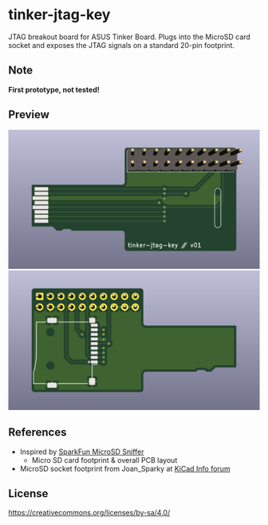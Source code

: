 # tinker-jtag-key

JTAG breakout board for ASUS Tinker Board.
Plugs into the MicroSD card socket and exposes the JTAG signals on a standard 20-pin footprint. 

## Note

**First prototype, not tested!**

## Preview

![front](https://raw.githubusercontent.com/czak/tinker-jtag-key/assets/front.jpg)
![back](https://raw.githubusercontent.com/czak/tinker-jtag-key/assets/back.jpg)

## References

* Inspired by [SparkFun MicroSD Sniffer](https://github.com/sparkfun/MicroSD_Sniffer)
  * Micro SD card footprint & overall PCB layout
* MicroSD socket footprint from Joan_Sparky at [KiCad Info forum](https://forum.kicad.info/t/microsd-component-footprint-help/3095/5)

## License

https://creativecommons.org/licenses/by-sa/4.0/
